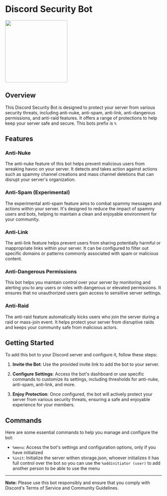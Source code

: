 

# Discord Security Bot


<img src="https://cdn.discordapp.com/attachments/1148097958085136424/1155993358234296410/output-onlinegiftools.gif"  width="200" height="200">



## Overview

This Discord Security Bot is designed to protect your server from various security threats, including anti-nuke, anti-spam, anti-link, anti-dangerous permissions, and anti-raid features. It offers a range of protections to help keep your server safe and secure.
This bots prefix is `%`

## Features

### Anti-Nuke

The anti-nuke feature of this bot helps prevent malicious users from wreaking havoc on your server. It detects and takes action against actions such as spammy channel creations and mass channel deletions that can disrupt your server's organization.

### Anti-Spam (Experimental)

The experimental anti-spam feature aims to combat spammy messages and actions within your server. It's designed to reduce the impact of spammy users and bots, helping to maintain a clean and enjoyable environment for your community.

### Anti-Link

The anti-link feature helps prevent users from sharing potentially harmful or inappropriate links within your server. It can be configured to filter out specific domains or patterns commonly associated with spam or malicious content.

### Anti-Dangerous Permissions

This bot helps you maintain control over your server by monitoring and alerting you to any users or roles with dangerous or elevated permissions. It ensures that no unauthorized users gain access to sensitive server settings.

### Anti-Raid

The anti-raid feature automatically kicks users who join the server during a raid or mass-join event. It helps protect your server from disruptive raids and keeps your community safe from malicious actors.

## Getting Started

To add this bot to your Discord server and configure it, follow these steps:

1. **Invite the Bot**: Use the provided invite link to add the bot to your server.

2. **Configure Settings**: Access the bot's dashboard or use specific commands to customize its settings, including thresholds for anti-nuke, anti-spam, anti-link, and more.

3. **Enjoy Protection**: Once configured, the bot will actively protect your server from various security threats, ensuring a safe and enjoyable experience for your members.

## Commands

Here are some essential commands to help you manage and configure the bot:

- `%menu`: Access the bot's settings and configuration options, only if you have initialized
- `%init`: Initialize the server withen storage.json, whoever initializes it has full control over the bot so you can use the `%addinitiator (user)` to add another person to be able to use the menu

---

**Note:** Please use this bot responsibly and ensure that you comply with Discord's Terms of Service and Community Guidelines.
